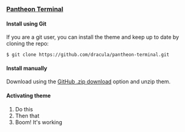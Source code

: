 ### [Pantheon Terminal](https://elementary.io)

#### Install using Git

If you are a git user, you can install the theme and keep up to date by cloning the repo:

    $ git clone https://github.com/dracula/pantheon-terminal.git

#### Install manually

Download using the [GitHub .zip download](https://github.com/dracula/pantheon-terminal/archive/master.zip) option and unzip them.

#### Activating theme

1. Do this
2. Then that
3. Boom! It's working

